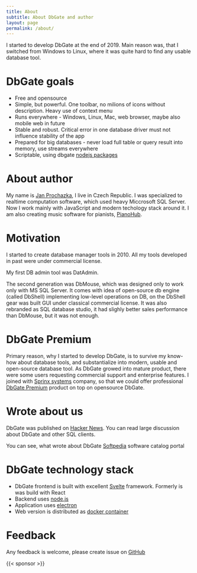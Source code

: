 ```yaml
---
title: About
subtitle: About DbGate and author
layout: page
permalink: /about/
---
```


I started to develop DbGate at the end of 2019. Main reason was, that I switched from Windows to Linux, where it was quite hard to find any usable database tool.

# DbGate goals

- Free and opensource
- Simple, but powerful. One toolbar, no milions of icons without description. Heavy use of context menu
- Runs everywhere - Windows, Linux, Mac, web browser, maybe also mobile web in future
- Stable and robust. Critical error in one database driver must not influence stability of the app
- Prepared for big databases - never load full table or query result into memory, use streams everywhere
- Scriptable, using dbgate [nodejs packages](https://www.npmjs.com/package/dbgate-api)

# About author

My name is [Jan Prochazka](https://github.com/janproch/), I live in Czech Republic. I was specialized to realtime computation software, which used heavy Miccrosoft SQL Server. Now I work mainly with JavaScript and modern techology stack around it. I am also creating music software for pianists, [PianoHub](https://pianohub.cloud).

# Motivation
I started to create database manager tools in 2010. All my tools developed in past were under commercial license.

My first DB admin tool was DatAdmin.

The second generation was DbMouse, which was designed only to work only with MS SQL Server. It comes with idea of open-source db engine (called DbShell) implementing low-level operations on DB, on the DbShell gear was built GUI under classical commercial license. It was also rebranded as SQL database studio, it had slighly better sales performance than DbMouse, but it was not enough.

# DbGate Premium
Primary reason, why I started to develop DbGate, is to survive my know-how about database tools, and substantialize into modern, usable and open-source database tool.
As DbGate growed into mature product, there were some users requesting commercial support and enterprise features. I joined with [Sprinx systems](https://sprinx.com/) company, so that we could offer professional [DbGate Premium](https://dbgate.io) product on top on opensource DbGate.

# Wrote about us

DbGate was published on [Hacker News](https://news.ycombinator.com/item?id=26899100). You can read large discussion about DbGate and other SQL clients.

You can see, what wrote about DbGate [Softpedia](https://www.softpedia.com/get/Internet/Servers/Database-Utils/DbGate.shtml) software catalog portal

# DbGate technology stack

- DbGate frontend is built with excellent [Svelte](https://svelte.dev) framework. Formerly is was build with React
- Backend uses [node.js](https://nodejs.org/)
- Application uses [electron](https://www.electronjs.org/)
- Web version is distributed as [docker container](https://hub.docker.com/repository/docker/dbgate/dbgate)

# Feedback

Any feedback is welcome, please create issue on [GitHub](https://github.com/dbgate/dbgate/issues/new/choose)

{{< sponsor >}}
